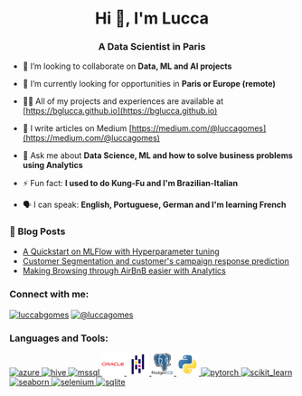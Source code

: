 <h1 align="center">Hi 👋, I'm Lucca</h1>
<h3 align="center">A Data Scientist in Paris</h3>

- 👯 I’m looking to collaborate on **Data, ML and AI projects**

- 🤝 I’m currently looking for opportunities in **Paris or Europe (remote)**

- 👨‍💻 All of my projects and experiences are available at [https://bglucca.github.io](https://bglucca.github.io)

- 📝 I write articles on Medium [https://medium.com/@luccagomes](https://medium.com/@luccagomes)

- 💬 Ask me about **Data Science, ML and how to solve business problems using Analytics**

- ⚡ Fun fact: **I used to do Kung-Fu and I'm Brazilian-Italian**

- 🗣️ I can speak: **English, Portuguese, German and I'm learning French**

### 📝 Blog Posts

- [A Quickstart on MLFlow with Hyperparameter tuning](https://medium.com/@luccagomes/mlflow-101-how-i-did-it-f451e787d916)
- [Customer Segmentation and customer's campaign response prediction](https://medium.com/@luccagomes/youve-got-mail-machine-learning-for-customer-segmentation-2c90d9b9d58d)
- [Making Browsing through AirBnB easier with Analytics](https://medium.com/@luccagomes/making-browsing-airbnb-easier-through-data-science-bf96e2a72e0c)


<h3 align="left">Connect with me:</h3>
<p align="left">
<a href="https://linkedin.com/in/luccabgomes" target="blank"><img align="center" src="https://raw.githubusercontent.com/rahuldkjain/github-profile-readme-generator/master/src/images/icons/Social/linked-in-alt.svg" alt="luccabgomes" height="30" width="40" /></a>
<a href="https://medium.com/@luccagomes" target="blank"><img align="center" src="https://raw.githubusercontent.com/rahuldkjain/github-profile-readme-generator/master/src/images/icons/Social/medium.svg" alt="@luccagomes" height="30" width="40" /></a>
</p>

<h3 align="left">Languages and Tools:</h3>
<p align="left"> <a href="https://azure.microsoft.com/en-in/" target="_blank" rel="noreferrer"> <img src="https://www.vectorlogo.zone/logos/microsoft_azure/microsoft_azure-icon.svg" alt="azure" width="40" height="40"/> </a> <a href="https://hive.apache.org/" target="_blank" rel="noreferrer"> <img src="https://www.vectorlogo.zone/logos/apache_hive/apache_hive-icon.svg" alt="hive" width="40" height="40"/> </a> <a href="https://www.microsoft.com/en-us/sql-server" target="_blank" rel="noreferrer"> <img src="https://www.svgrepo.com/show/303229/microsoft-sql-server-logo.svg" alt="mssql" width="40" height="40"/> </a> <a href="https://www.oracle.com/" target="_blank" rel="noreferrer"> <img src="https://raw.githubusercontent.com/devicons/devicon/master/icons/oracle/oracle-original.svg" alt="oracle" width="40" height="40"/> </a> <a href="https://pandas.pydata.org/" target="_blank" rel="noreferrer"> <img src="https://raw.githubusercontent.com/devicons/devicon/2ae2a900d2f041da66e950e4d48052658d850630/icons/pandas/pandas-original.svg" alt="pandas" width="40" height="40"/> </a> <a href="https://www.postgresql.org" target="_blank" rel="noreferrer"> <img src="https://raw.githubusercontent.com/devicons/devicon/master/icons/postgresql/postgresql-original-wordmark.svg" alt="postgresql" width="40" height="40"/> </a> <a href="https://www.python.org" target="_blank" rel="noreferrer"> <img src="https://raw.githubusercontent.com/devicons/devicon/master/icons/python/python-original.svg" alt="python" width="40" height="40"/> </a> <a href="https://pytorch.org/" target="_blank" rel="noreferrer"> <img src="https://www.vectorlogo.zone/logos/pytorch/pytorch-icon.svg" alt="pytorch" width="40" height="40"/> </a> <a href="https://scikit-learn.org/" target="_blank" rel="noreferrer"> <img src="https://upload.wikimedia.org/wikipedia/commons/0/05/Scikit_learn_logo_small.svg" alt="scikit_learn" width="40" height="40"/> </a> <a href="https://seaborn.pydata.org/" target="_blank" rel="noreferrer"> <img src="https://seaborn.pydata.org/_images/logo-mark-lightbg.svg" alt="seaborn" width="40" height="40"/> </a> <a href="https://www.selenium.dev" target="_blank" rel="noreferrer"> <img src="https://raw.githubusercontent.com/detain/svg-logos/780f25886640cef088af994181646db2f6b1a3f8/svg/selenium-logo.svg" alt="selenium" width="40" height="40"/> </a> <a href="https://www.sqlite.org/" target="_blank" rel="noreferrer"> <img src="https://www.vectorlogo.zone/logos/sqlite/sqlite-icon.svg" alt="sqlite" width="40" height="40"/> </a> </p>
